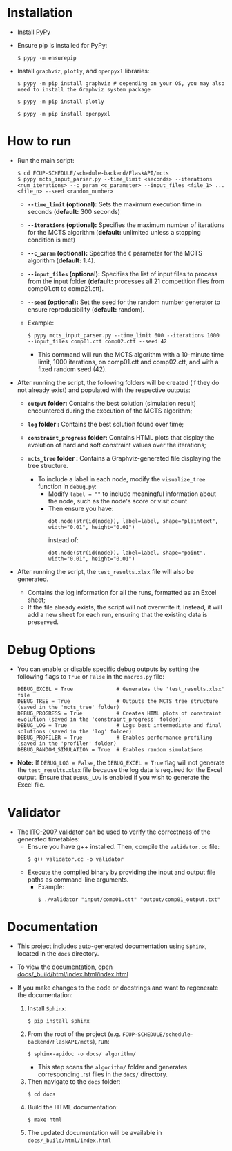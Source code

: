 # Installation

* Install [PyPy](https://pypy.org/download.html)

* Ensure pip is installed for PyPy:
    ```SHELL
    $ pypy -m ensurepip
    ```
    
* Install ``graphviz``, ``plotly``, and ``openpyxl`` libraries:
    ```SHELL
    $ pypy -m pip install graphviz # depending on your OS, you may also need to install the Graphviz system package

    $ pypy -m pip install plotly

    $ pypy -m pip install openpyxl
    ```

# How to run

* Run the main script:
    ```SHELL
    $ cd FCUP-SCHEDULE/schedule-backend/FlaskAPI/mcts
    $ pypy mcts_input_parser.py --time_limit <seconds> --iterations <num_iterations> --c_param <c_parameter> --input_files <file_1> ... <file_n> --seed <random_number>
    ```
    * **``--time_limit`` (optional):** Sets the maximum execution time in seconds (**default:** 300 seconds)

    * **``--iterations`` (optional):** Specifies the maximum number of iterations for the MCTS algorithm (**default:** unlimited unless a stopping condition is met)

    * **``--c_param`` (optional):** Specifies the ``C`` parameter for the MCTS algorithm (**default:** 1.4).

    * **``--input_files`` (optional):** Specifies the list of input files to process from the input folder (**default:** processes all 21 competition files from comp01.ctt to comp21.ctt).

    * **``--seed`` (optional):** Set the seed for the random number generator to ensure reproducibility (**default:** random).

    * Example:
        ```SHELL
        $ pypy mcts_input_parser.py --time_limit 600 --iterations 1000 --input_files comp01.ctt comp02.ctt --seed 42
        ```
        * This command will run the MCTS algorithm with a 10-minute time limit, 1000 iterations, on comp01.ctt and comp02.ctt, and with a fixed random seed (42).

* After running the script, the following folders will be created (if they do not already exist) and populated with the respective outputs:
    * **``output`` folder:** Contains the best solution (simulation result) encountered during the execution of the MCTS algorithm;

    <!-- * **``final_output`` folder:** Contains the final solution, which is the result obtained by following the tree's best path;
        * This folder is only created if the algorithm successfully finds a complete path, which may not happen due to the typically vast search space
        * This solution does not necessarily match the results in the output folder -->

    * **``log`` folder :** Contains the best solution found over time;

    * **``constraint_progress`` folder:** Contains HTML plots that display the evolution of hard and soft constraint values over the iterations;

    * **``mcts_tree`` folder :** Contains a Graphviz-generated file displaying the tree structure.
        * To include a label in each node, modify the ``visualize_tree`` function in ``debug.py``:      
            * Modify ``label = ""`` to include meaningful information about the node, such as the node's score or visit count
            * Then ensure you have: 
                ```PY 
                dot.node(str(id(node)), label=label, shape="plaintext", width="0.01", height="0.01")
                ```
                instead of:
                ```PY 
                dot.node(str(id(node)), label=label, shape="point", width="0.01", height="0.01")
                ```

* After running the script, the ``test_results.xlsx`` file will also be generated.
    * Contains the log information for all the runs, formatted as an Excel sheet;
    * If the file already exists, the script will not overwrite it. Instead, it will add a new sheet for each run, ensuring that the existing data is preserved. 

# Debug Options

* You can enable or disable specific debug outputs by setting the following flags to ``True`` or ``False`` in the ``macros.py`` file:
    ```PY
    DEBUG_EXCEL = True              # Generates the 'test_results.xlsx' file
    DEBUG_TREE = True               # Outputs the MCTS tree structure (saved in the 'mcts_tree' folder)
    DEBUG_PROGRESS = True           # Creates HTML plots of constraint evolution (saved in the 'constraint_progress' folder)
    DEBUG_LOG = True                # Logs best intermediate and final solutions (saved in the 'log' folder)
    DEBUG_PROFILER = True           # Enables performance profiling (saved in the 'profiler' folder)
    DEBUG_RANDOM_SIMULATION = True  # Enables random simulations
    ```
    <!-- DEBUG_PRINT = True              # Prints logs to the console during execution -->

* **Note:** If ``DEBUG_LOG = False``, the ``DEBUG_EXCEL = True`` flag will not generate the ``test_results.xlsx`` file because the log data is required for the Excel output. Ensure that ``DEBUG_LOG`` is enabled if you wish to generate the Excel file.

# Validator

* The [ITC-2007 validator](https://www.eeecs.qub.ac.uk/itc2007/curriculmcourse/course_curriculm_index_files/validation.htm) can be used to verify the correctness of the generated timetables:
    * Ensure you have g++ installed. Then, compile the ``validator.cc`` file:
        ```SHELL
        $ g++ validator.cc -o validator
        ```
    * Execute the compiled binary by providing the input and output file paths as command-line arguments. 
        * Example:
            ```SHELL
            $ ./validator "input/comp01.ctt" "output/comp01_output.txt"
            ```

# Documentation

* This project includes auto-generated documentation using ``Sphinx``, located in the ``docs`` directory.

* To view the documentation, open [docs/_build/html/index.html/index.html](docs/_build/html/index.html)

* If you make changes to the code or docstrings and want to regenerate the documentation:
    1. Install ``Sphinx``:
        ```SHELL
        $ pip install sphinx
        ```   
    2. From the root of the project (e.g. ``FCUP-SCHEDULE/schedule-backend/FlaskAPI/mcts``), run:
        ```SHELL
        $ sphinx-apidoc -o docs/ algorithm/
        ```
        * This step scans the ``algorithm/`` folder and generates corresponding .rst files in the ``docs/`` directory.
    3. Then navigate to the ``docs`` folder:
        ```SHELL
        $ cd docs
        ```
    4. Build the HTML documentation:
        ```SHELL
        $ make html
        ```
    5. The updated documentation will be available in ``docs/_build/html/index.html``
